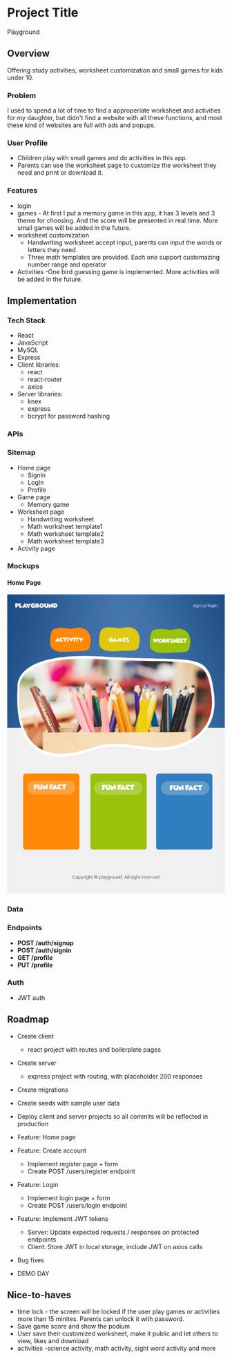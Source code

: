 # Project Title
Playground

## Overview

Offering study activities, worksheet customization and small games for kids under 10.

### Problem

I used to spend a lot of time to find a approperiate worksheet and activities for my daughter, but didn't find a website with all these functions, and most these kind of websites are full with ads and popups.

### User Profile

- Children play with small games and do activities in this app. 
- Parents can use the worksheet page to customize the worksheet they need and print or download it.

### Features

- login 
- games - At first I put a memory game in this app, it has 3 levels and 3 theme for choosing. And the score will be presented in real time. More small games will be added in the future.
- worksheet customization
  - Handwriting worksheet accept input, parents can input the words or letters they need.
  - Three math templates are provided. Each one support customazing number range and operator
- Activities -One bird guessing game is implemented. More activities will be added in the future.

## Implementation

### Tech Stack

- React
- JavaScript
- MySQL
- Express
- Client libraries: 
    - react
    - react-router
    - axios
- Server libraries:
    - knex
    - express
    - bcrypt for password hashing

### APIs


### Sitemap

- Home page
  - SignIn
  - LogIn
  - Profile
- Game page
  - Memory game
- Worksheet page
  - Handwriting worksheet
  - Math worksheet template1
  - Math worksheet template2
  - Math worksheet template3
- Activity page


### Mockups

#### Home Page
![](home.png)


### Data


### Endpoints

- **POST /auth/signup**
- **POST /auth/signin**
- **GET /profile**
- **PUT /profile**


### Auth
- JWT auth

## Roadmap

- Create client
    - react project with routes and boilerplate pages

- Create server
    - express project with routing, with placeholder 200 responses

- Create migrations

- Create seeds with sample user data

- Deploy client and server projects so all commits will be reflected in production

- Feature: Home page

- Feature: Create account
    - Implement register page + form
    - Create POST /users/register endpoint

- Feature: Login
    - Implement login page + form
    - Create POST /users/login endpoint

- Feature: Implement JWT tokens
    - Server: Update expected requests / responses on protected endpoints
    - Client: Store JWT in local storage, include JWT on axios calls

- Bug fixes

- DEMO DAY

## Nice-to-haves
- time lock - the screen will be locked if the user play games or activities more than 15 minites. Parents can unlock it with password.
- Save game score and show the podium
- User save their customized worksheet, make it public and let others to view, likes and download
- activities -science activity, math activity, sight word activity and more 
